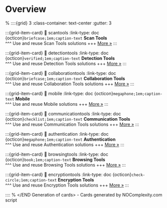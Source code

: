 # Overview 
% <Start Generation of cards>
::::{grid} 3
:class-container: text-center
:gutter: 3 

:::{grid-item-card}
:link: scantools
:link-type: doc
{octicon}`briefcase;1em;caption-text` **Scan Tools**        
^^^
Use and reuse Scan Tools solutions
+++
[More »](scantools)
:::

:::{grid-item-card}
:link: detectiontools
:link-type: doc
{octicon}`verified;1em;caption-text` **Detection Tools**        
^^^
Use and reuse Detection Tools solutions
+++
[More »](detectiontools)
:::

:::{grid-item-card}
:link: collaborationtools
:link-type: doc
{octicon}`briefcase;1em;caption-text` **Collaboration Tools**        
^^^
Use and reuse Collaboration Tools solutions
+++
[More »](collaborationtools)
:::

:::{grid-item-card}
:link: mobile
:link-type: doc
{octicon}`megaphone;1em;caption-text` **Mobile**        
^^^
Use and reuse Mobile solutions
+++
[More »](mobile)
:::

:::{grid-item-card}
:link: communicationtools
:link-type: doc
{octicon}`checklist;1em;caption-text` **Communication Tools**        
^^^
Use and reuse Communication Tools solutions
+++
[More »](communicationtools)
:::

:::{grid-item-card}
:link: authentication
:link-type: doc
{octicon}`megaphone;1em;caption-text` **Authentication**        
^^^
Use and reuse Authentication solutions
+++
[More »](authentication)
:::

:::{grid-item-card}
:link: browsingtools
:link-type: doc
{octicon}`book;1em;caption-text` **Browsing Tools**        
^^^
Use and reuse Browsing Tools solutions
+++
[More »](browsingtools)
:::

:::{grid-item-card}
:link: encryptiontools
:link-type: doc
{octicon}`check-circle;1em;caption-text` **Encryption Tools**        
^^^
Use and reuse Encryption Tools solutions
+++
[More »](encryptiontools)
:::

::::
% </END Generation of cards> - Cards generated by NOComplexity.com script
